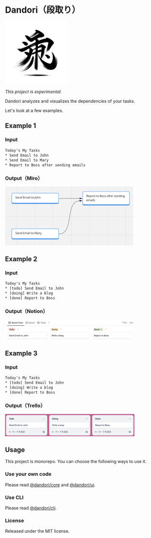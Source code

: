# Dandori（段取り）

<img src="./media/dandori.png" alt="dandori" width="206">

*This project is experimental.*

Dandori analyzes and visualizes the dependencies of your tasks.

Let's look at a few examples.

## Example 1

### Input

```text
Today's My Tasks
* Send Email to John
* Send Email to Mary
* Report to Boss after sending emails
```

### Output（Miro）

<img src="./media/miro_example.png" alt="miro output example" width="422">

## Example 2

### Input

```text
Today's My Tasks
* [todo] Send Email to John
* [doing] Write a blog
* [done] Report to Boss
```

### Output（Notion）

<img src="./media/notion_example.png" alt="notion output example" width="426">

## Example 3

### Input

```text
Today's My Tasks
* [todo] Send Email to John
* [doing] Write a blog
* [done] Report to Boss
```

### Output（Trello）

<img src="./media/trello_example.png" alt="notion output example" width="426">

## Usage

This project is monorepo. You can choose the following ways to use it.

### Use your own code

Please read [@dandori/core](./packages/core/README.md) and [@dandori/ui](./packages/ui/README.md).

### Use CLI

Please read [@dandori/cli](./packages/cli/README.md).

### License

Released under the MIT license.